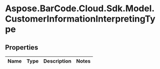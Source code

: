 # Aspose.BarCode.Cloud.Sdk.Model.CustomerInformationInterpretingType

## Properties

Name | Type | Description | Notes
---- | ---- | ----------- | -----

